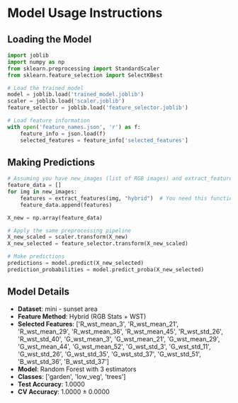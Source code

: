 # Model Usage Instructions

## Loading the Model
```python
import joblib
import numpy as np
from sklearn.preprocessing import StandardScaler
from sklearn.feature_selection import SelectKBest

# Load the trained model
model = joblib.load('trained_model.joblib')
scaler = joblib.load('scaler.joblib')
feature_selector = joblib.load('feature_selector.joblib')

# Load feature information
with open('feature_names.json', 'r') as f:
    feature_info = json.load(f)
    selected_features = feature_info['selected_features']
```

## Making Predictions
```python
# Assuming you have new_images (list of RGB images) and extract_features function
feature_data = []
for img in new_images:
    features = extract_features(img, "hybrid")  # You need this function
    feature_data.append(features)

X_new = np.array(feature_data)

# Apply the same preprocessing pipeline
X_new_scaled = scaler.transform(X_new)
X_new_selected = feature_selector.transform(X_new_scaled)

# Make predictions
predictions = model.predict(X_new_selected)
prediction_probabilities = model.predict_proba(X_new_selected)
```

## Model Details
- **Dataset**: mini - sunset area
- **Feature Method**: Hybrid (RGB Stats + WST)
- **Selected Features**: ['R_wst_mean_3', 'R_wst_mean_21', 'R_wst_mean_29', 'R_wst_mean_36', 'R_wst_mean_45', 'R_wst_std_26', 'R_wst_std_40', 'G_wst_mean_3', 'G_wst_mean_21', 'G_wst_mean_29', 'G_wst_mean_44', 'G_wst_mean_52', 'G_wst_std_3', 'G_wst_std_11', 'G_wst_std_26', 'G_wst_std_35', 'G_wst_std_37', 'G_wst_std_51', 'B_wst_std_36', 'B_wst_std_37']
- **Model**: Random Forest with 3 estimators
- **Classes**: ['garden', 'low_veg', 'trees']
- **Test Accuracy**: 1.0000
- **CV Accuracy**: 1.0000 ± 0.0000
